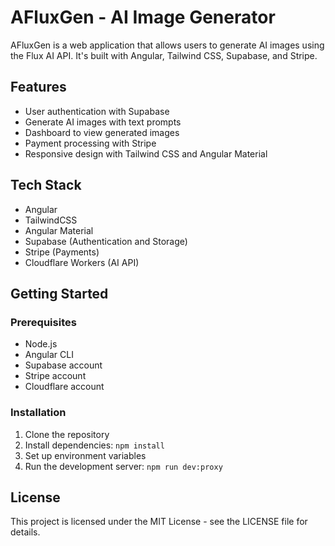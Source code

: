 # AFluxGen - AI Image Generator

AFluxGen is a web application that allows users to generate AI images using the Flux AI API. It's built with Angular, Tailwind CSS, Supabase, and Stripe.

## Features

- User authentication with Supabase
- Generate AI images with text prompts
- Dashboard to view generated images
- Payment processing with Stripe
- Responsive design with Tailwind CSS and Angular Material

## Tech Stack

- Angular
- TailwindCSS
- Angular Material
- Supabase (Authentication and Storage)
- Stripe (Payments)
- Cloudflare Workers (AI API)

## Getting Started

### Prerequisites

- Node.js
- Angular CLI
- Supabase account
- Stripe account
- Cloudflare account

### Installation

1. Clone the repository
2. Install dependencies: `npm install`
3. Set up environment variables
4. Run the development server: `npm run dev:proxy`

## License

This project is licensed under the MIT License - see the LICENSE file for details.
